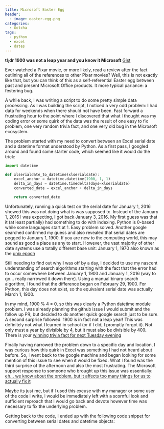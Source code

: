 ```yaml
---
title: Microsoft Easter Egg
header:
  - image: easter-egg.png
categories:
  - Gotcha
tags:
  - python
  - excel
  - dates
---
```



**tl;dr 1900 was not a leap year and you know it Microsoft** [Gist](https://gist.github.com/zduey/528e78430b6ae8107ddd05f5752dff77) 

Ever watched a Pixar movie, or more likely, read a review after the fact outlining all of the references to other Pixar movies? Well, this is not exactly like that, but you can think of this as a self-referential Easter egg between past and present Microsoft Office products. It more typical parlance: a festering bug.

A while back, I was writing a script to do some pretty simple data processing. As I was building the script, I noticed a very odd problem: I had data for weekends when there should not have been. Fast forward a frustrating hour to the point where I discovered that what I thought was my coding error or some quirk of the data was the result of one easy to fix problem, one very random trivia fact, and one very old bug in the Microsoft ecosystem.

The problem started with my need to convert between an Excel serial date and a datetime format understood by Python. As a first pass, I googled around and found some starter code, which seemed like it would do the trick:

```python
import datetime

def xlserialdate_to_datetime(xlserialdate):
    excel_anchor = datetime.datetime(1900, 1, 1)
    delta_in_days = datetime.timedelta(days=xlserialdate)
    converted_date = excel_anchor + delta_in_days

    return converted_date
```

Unfortunately, running a quick test on the serial date for January 1, 2016 showed this was not  doing what is was supposed to. Instead of the January 1, 2016 I was expecting, I got back January 3, 2016. My first guess was that it (at least partially) had something to do with indexing. Python is 0-based while some languages start at 1. Easy problem solved. Another google searched confirmed my guess and also revealed that serial dates are pegged to January 1, 1900. If you are new to the computing world, this may sound as good a place as any to start. However, the vast majority of other date systems use a totally different base unit: January 1, 1970 also known as the [unix epoch](https://en.wikipedia.org/wiki/Unix_time) 


Still needing to find out why I was off by a day, I decided to use my nascent understanding of search algorithms starting with the fact that the error had to occur somewhere between January 1, 1900 and January 1, 2016 (way to go… really narrowed it down there). Using a manual binary search algorithm, I found that the difference began on February 29, 1900. For Python, this day does not exist, so the equivalent serial date was actually March 1, 1900.

In my mind, 1900 % 4 = 0, so this was clearly a Python datetime module problem. I was already planning the github issue I would submit and the follow up PR, but decided to do another quick google search just to be sure. A second surprise followed: 1900 is in fact not a leap year! This was definitely not what I learned in school (or if I did, I promptly forgot it). Not only must a year by divisible by 4, but it must also be divisible by 400. There is your [winning trivia fact for next Tuesday evening](http://science.howstuffworks.com/science-vs-myth/everyday-myths/question50.htm)

Finally having narrowed the problem down to a specific day and location, I was curious how this quirk in Excel was something I had not heard about before. So, I went back to the google machine and began looking for some mention of this issue to see when it would be fixed. What I found was the third surprise of the afternoon and also the most frustrating. The Microsoft support response to someone who brought up this issue was essentially: [eh… we know about the problem, but it affects too many things for us to actually fix it]( https://support.microsoft.com/en-us/kb/214326)

Maybe its just me, but if I used this excuse with my manager or some user of the code I write, I would be immediately left with a scornful look and sufficient reproach that I would go back and devote however time was necessary to fix the underlying problem.

Getting back to the code, I ended up with the following code snippet for converting between serial dates and datetime objects:


<script src="https://gist.github.com/zduey/528e78430b6ae8107ddd05f5752dff77.js"></script>